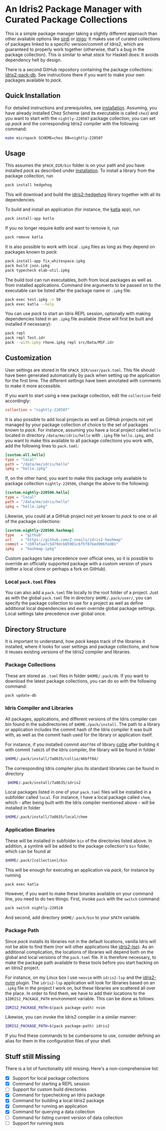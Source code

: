 # An Idris2 Package Manager with Curated Package Collections

This is a simple package manager taking a slightly different
approach than other available options like
[sirdi](https://github.com/eayus/sirdi) or
[inigo](https://github.com/idris-community/inigo): It makes use
of curated collections of packages linked to a specific version/commit
of Idris2, which are guaranteed to properly work together (otherwise,
that's a bug in the package collection). This is similar to what
*stack* for Haskell does: It avoids dependency hell by design.

There is a second GitHub repository containing the package collections:
[idris2-pack-db](https://github.com/stefan-hoeck/idris2-pack-db).
See instructions there if you want to make your own packages
available to *pack*.

## Quick Installation

For detailed instructions and prerequisites, see [installation](INSTALL.md).
Assuming, you have already installed Chez Scheme (and its
executable is called `chez`) and you want to start with
the `nightly-220507` package collection, you can set up
*pack* and the corresponding Idris2 compiler with the following
command:

```sh
make micropack SCHEME=chez DB=nightly-220507
```

## Usage

This assumes the `$PACK_DIR/bin` folder
is on your path and you have installed
*pack* as described under [installation](INSTALL.md).
To install a library from the package collection, run

```sh
pack install hedgehog
```

This will download and build the
[idris2-hedgehog](https://github.com/stefan-hoeck/idris2-hedgehog)
library together with all its dependencies.

To build and install an application (for instance, the
[katla](https://github.com/idris-community/katla) app),
run

```sh
pack install-app katla
```

If you no longer require *katla* and want to remove it, run

```sh
pack remove katla
```

It is also possible to work with local `.ipkg` files as long
as they depend on packages known to *pack*:

```sh
pack install-app fix_whitespace.ipkg
pack build json.ipkg
pack typecheck elab-util.ipkg
```

The build tool can run executables, both from local
packages as well as from installed applications. Command
line arguments to be passed on to the executable can be
listed after the package name or `.ipkg` file:

```sh
pack exec test.ipkg -n 50
pack exec katla --help
```

You can use *pack* to start an Idris REPL session, optionally
with making dependencies listed in an `.ipkg` file available
(these will first be built and installed if necessary):

```sh
pack repl
pack repl Test.idr
pack --with-ipkg rhone.ipkg repl src/Data/MSF.idr
```

## Customization

User settings are stored in file `$PACK_DIR/user/pack.toml`.
This file should have been generated automatically by pack
when setting up the application for the first time. The
different settings have been annotated with comments to
make it more accessible.

If you want to start using a new package collection,
edit the `collection` field accordingly:

```toml
collection = "nightly-220507"
```

It is also possible to add local projects as well as GitHub
projects not yet managed by your package collection of choice
to the set of packages known to *pack*. For instance, assuming you
have a local project called `hello` located in directory
`/data/me/idris/hello` with `.ipkg` file `hello.ipkg`,
and you want to make this available to all package collections
you work with, add the following lines to `pack.toml`:

```toml
[custom.all.hello]
type = "local"
path = "/data/me/idris/hello"
ipkg = "hello.ipkg"
```

If, on the other hand, you want to make this package only available
to package collection `nightly-220506`, change the above to the
following:

```toml
[custom.nightly-220506.hello]
type = "local"
path = "/data/me/idris/hello"
ipkg = "hello.ipkg"
```

Likewise, you could at a GitHub project not yet known to *pack*
to one or all of the package collections:

```toml
[custom.nightly-220506.hashmap]
type   = "github"
url    = "https://github.com/Z-snails/idris2-hashmap"
commit = "cb97afaa7c5d79dcb85901c6f5f87bed906fed81"
ipkg   = "hashmap.ipkg"
```

Custom packages take precedence over official ones, so it is
possible to override an officially supported package with
a custom version of yours (either a local clone or perhaps
a fork on GitHub).

### Local `pack.toml` Files

You can also add a `pack.toml` file locally to the root folder
of a project. Just as with the global `pack.toml` file in directory
`$HOME/.pack/user/`, you can specify the package collection to
use for a project as well as define additional local dependencies
and even override global package settings. Local settings take
precedence over global once.

## Directory Structure

It is important to understand, how *pack* keeps track of the
libraries it installed, where it looks for user settings
and package collections, and how it reuses existing
versions of the Idris2 compiler and libraries.

### Package Collections

These are stored as `.toml` files in folder `$HOME/.pack/db`.
If you want to download the latest package collections, you
can do so with the following command:

```sh
pack update-db
```

### Idris Compiler and Libraries

All packages, applications, and different versions of the Idris
compiler can bin found in the subdirectories of
`$HOME./pack/install`. The path to a library or application
includes the commit hash of the Idris compiler it was built with,
as well as the commit hash used for the library or application itself.

For instance, if you installed commit `46bff04` of library
[collie](https://github.com/ohad/collie) after building it
with commit `7a8635` of the Idris compiler, the library will
be found in folder

```sh
$HOME/.pack/install/7a8635/collie/46bff04/
```

The corresponding Idris compiler plus its standard libraries
can be found in directory

```sh
 $HOME/.pack/install/7a8635/idris2
```

Local packages listed in one of your `pack.toml` files will
be installed in a subfolder called `local`. For instance,
I have a local package called `chem`, which - after being
built with the Idris compiler mentioned above - will
be installed in folder

```sh
$HOME/.pack/install/7a8635/local/chem
```

### Application Binaries

These will be installed in subfolder `bin` of the directories
listed above. In addition, a symlink will be added to the
package collection's `bin` folder, which can be found at

```sh
$HOME/.pack/[collection]/bin
```

This will be enough for executing an application via *pack*,
for instance by running

```sh
pack exec katla
```

However, if you want to make these binaries available on your
command line, you need to do two things: First, invoke
`pack` with the `switch` command:

```sh
pack switch nightly-220518
```

And second, add directory `$HOME/.pack/bin` to your `$PATH`
variable.

### Package Path

Since *pack* installs its libraries not in the default locations,
vanilla Idris will not be able to find them (nor will other
applications like
[idris2-lsp](https://github.com/idris-community/idris2-lsp)).
As an additional complication, the locations of libraries
will depend both on the global and local versions of
the `pack.toml` file. It is therefore necessary, to make the
package path available to these tools before you start hacking
on an Idris2 project.

For instance, on my Linux box I use `neovim` with `idris2-lsp` and
the [idris2-nvim](https://github.com/ShinKage/idris2-nvim) plugin.
The `idris2-lsp` application will look for libraries based on
an `.ipkg` file in the project I work on, but these libraries
are scattered all over the place. In order to find them, we
have to add their locations to the `$IDRIS2_PACKAGE_PATH`
environment variable. This can be done as follows:

```sh
IDRIS2_PACKAGE_PATH=$(pack package-path) nvim
```

Likewise, you can invoke the Idris2 compiler in a similar
manner:

```sh
IDRIS2_PACKAGE_PATH=$(pack package-path) idris2
```

If you find these commands to be cumbersome to use, consider
defining an alias for them in the configuration files
of your shell.

## Stuff still Missing

There is a lot of functionality still missing. Here's a
non-comprehensive list:

- [x] Support for local package collections
- [x] Command for starting a REPL session
- [ ] Support for custom build directories
- [x] Command for typechecking an Idris package
- [x] Command for building a local Idris2 package
- [x] Command for running an application
- [x] Command for querying a data collection
- [ ] Command for listing current version of data collection
- [ ] Support for running tests
